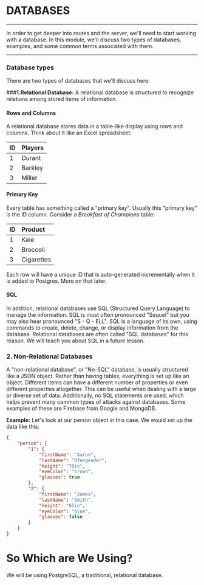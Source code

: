 # DATABASES
---
In order to get deeper into routes and the server, we'll need to start working with a database. In this module, we'll discuss two types of databases, examples, and some common terms associated with them.

<hr />

### Database types
There are two types of databases that we'll discuss here:

###<b>1.Relational Database:</b>
A relational database is structured to recognize relations among stored items of information.

#### Rows and Columns
A relational database stores data in a table-like display using rows and columns. Think about it like an Excel spreadsheet:

|ID|Players|
|:---|:---------|
|1 |Durant      |
|2 |Barkley  |
|3 |Miller |

#### Primary Key
 Every table has something called a "primary key". Usually this "primary key" is the ID column. Consider a *Breakfast of Champions* table:

|ID|Product|
|:-|:---------|
|1 |Kale      |
|2 |Broccoli  |
|3 |Cigarettes|

Each row will have a unique ID that is auto-generated incrementally when it is added to Postgres. More on that later.

#### SQL
In addition, relational databases use SQL (Structured Query Language) to manage the information. SQL is most often pronounced "Sequel" but you may also hear pronounced "S - Q - ELL". SQL is a language of its own, using commands to create, delete, change, or display information from the database. Relational databases are often called "SQL databases" for this reason. We will teach you about SQL in a future lesson. <br>

### <b>2. Non-Relational Databases</b>
A "non-relational database", or "No-SQL" database, is usually structured like a JSON object. Rather than having tables, everything is set up like an object. Different items can have a different number of properties or even different properties altogether. This can be useful when dealing with a large or diverse set of data. Additionally, no SQL statements are used, which helps prevent many common types of attacks against databases. Some examples of these are Firebase from Google and MongoDB.

**Example:**
Let's look at our person object in this case. We would set up the data like this:
```json
{   
    "person": {
        "1": {
            "firstName": "Aaron",
            "lastName": "Ofengender",
            "height": "70in",
            "eyeColor": "brown",
            "glasses": true
        },
        "2": {
            "firstName": "James",
            "lastName": "Smith",
            "height": "65in",
            "eyeColor": "blue",
            "glasses": false
        }
    }
}
```

# So Which are We Using?
We will be using PostgreSQL, a traditional, relational database.